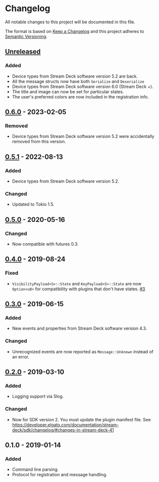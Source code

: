 # Changelog
All notable changes to this project will be documented in this file.

The format is based on [Keep a Changelog](http://keepachangelog.com/en/1.0.0/)
and this project adheres to [Semantic Versioning](http://semver.org/spec/v2.0.0.html).

## [Unreleased]
### Added
- Device types from Stream Deck software version 5.2 are back.
- All the message structs now have both `Serialize` and `Deserialize`
- Device types from Stream Deck software version 6.0 (Stream Deck +).
- The title and image can now be set for particular states.
- The user's preferred colors are now included in the registration info.

## [0.6.0] - 2023-02-05
### Removed
- Device types from Stream Deck software version 5.2 were accidentally removed from this version.

## [0.5.1] - 2022-08-13
### Added
- Device types from Stream Deck software version 5.2.

### Changed
- Updated to Tokio 1.5.

## [0.5.0] - 2020-05-16
### Changed
- Now compatible with futures 0.3.

## [0.4.0] - 2019-08-24
### Fixed
- `VisibilityPayload<S>::State` and `KeyPayload<S>::State` are now `Option<u8>` for compatibility with plugins that don't have states. [#3](https://github.com/mdonoughe/streamdeck-rs/issues/3)

## [0.3.0] - 2019-06-15
### Added
- New events and properties from Stream Deck software version 4.3.

### Changed
- Unrecognized events are now reported as `Message::Unknown` instead of an error.

## [0.2.0] - 2019-03-10
### Added
- Logging support via Slog.

### Changed
- Now for SDK version 2. You must update the plugin manifest file. See https://developer.elgato.com/documentation/stream-deck/sdk/changelog/#changes-in-stream-deck-41

## 0.1.0 - 2019-01-14
### Added
- Command line parsing.
- Protocol for registration and message handling.

[Unreleased]: https://github.com/mdonoughe/streamdeck-rs/compare/v0.6.0...HEAD
[0.6.0]: https://github.com/mdonoughe/streamdeck-rs/compare/v0.5.1...v0.6.0
[0.5.1]: https://github.com/mdonoughe/streamdeck-rs/compare/v0.5.0...v0.5.1
[0.5.0]: https://github.com/mdonoughe/streamdeck-rs/compare/v0.4.0...v0.5.0
[0.4.0]: https://github.com/mdonoughe/streamdeck-rs/compare/v0.3.0...v0.4.0
[0.3.0]: https://github.com/mdonoughe/streamdeck-rs/compare/v0.2.0...v0.3.0
[0.2.0]: https://github.com/mdonoughe/streamdeck-rs/compare/v0.1.0...v0.2.0
